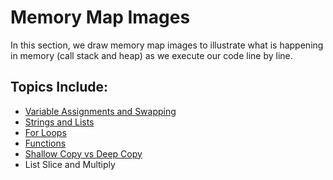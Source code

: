 # Memory Map Images
In this section, we draw memory map images to illustrate what is happening in memory (call stack and heap) as we execute our code line by line. 

## Topics Include:
* [Variable Assignments and Swapping](https://youtu.be/8_a-NDmUPh4?list=PLnKe36F30Y4bcRomKi02sP9NR27KnBqCK)
* [Strings and Lists](https://youtu.be/Kr2jyJIX2b0?list=PLnKe36F30Y4bcRomKi02sP9NR27KnBqCK)
* [For Loops](https://youtu.be/Rb51gMPIbrs?list=PLnKe36F30Y4bcRomKi02sP9NR27KnBqCK)
* [Functions](https://youtu.be/tUzzV296Kb8?list=PLnKe36F30Y4bcRomKi02sP9NR27KnBqCK)
* [Shallow Copy vs Deep Copy](https://youtu.be/twFyK4uPlFs?list=PLnKe36F30Y4bcRomKi02sP9NR27KnBqCK)
* List Slice and Multiply

